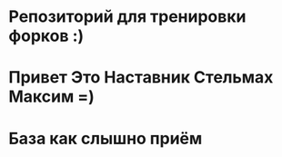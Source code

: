 # Репозиторий для тренировки форков :)
# Привет Это Наставник Стельмах Максим =)
# База как слышно приём
